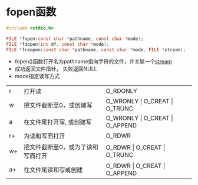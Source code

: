 # fopen函数

```c
#include <stdio.h>

FILE *fopen(const char *pathname, const char *mode);
FILE *fdopen(int df, const char *mode);
FILE *freopen(const char *pathname, const char *mode, FILE *stream);
```

- fopen()函数打开名为pathname指向字符的文件，并关联一个[stream](Linux_IO_stream.md)
- 成功返回文件指针， 失败返回NULL
- mode指定读写方式

<table>
  <tr>
    <td>r</td>
    <td>打开读</td>
    <td>O_RDONLY</td>
  </tr>
  <tr>
    <td>w</td>
    <td>把文件截断至0，或创建写</td>
    <td>O_WRONLY | O_CREAT |  O_TRUNC</td>
  </tr>
  <tr>
    <td>a</td>
    <td>在文件尾打开写, 或创建写</td>
    <td>O_WRONLY | O_CREAT |  O_APPEND</td>
  </tr>
  <tr>
    <td>r+</td>
    <td>为读和写而打开</td>
    <td>O_RDWR</td>
  </tr>
  <tr>
    <td>w+</td>
    <td>把文件截断至0，或为了读和写而打开</td>
    <td>O_RDWR | O_CREAT | O_TRUNC</td>
  </tr>
  <tr>
    <td>a+</td>
    <td>在文件尾读和写或创建</td>
    <td>O_RDWR | O_CREAT | O_APPEND</td>
  </tr>
</table>
